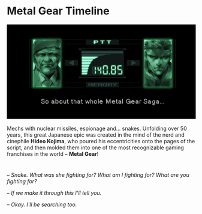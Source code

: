 # Metal Gear Timeline

<p align="center">
  <kbd>
    <img src="images/Codec.png">
  </kbd>
</p>

Mechs with nuclear missiles, espionage and... snakes. Unfolding over 50 years, this great Japanese epic was created in the mind of the nerd and cinephile **Hideo Kojima**, who poured his eccentricities onto the pages of the script, and then molded them into one of the most recognizable gaming franchises in the world – **Metal Gear**!

#

– *Snake. What was she fighting for? What am I fighting for? What are you fighting for?*

– *If we make it through this I'll tell you.*

– *Okay. I'll be searching too.*
